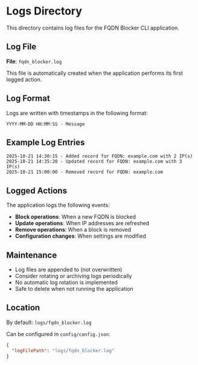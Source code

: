 # Logs Directory

This directory contains log files for the FQDN Blocker CLI application.

## Log File

**File**: `fqdn_blocker.log`

This file is automatically created when the application performs its first logged action.

## Log Format

Logs are written with timestamps in the following format:

```
YYYY-MM-DD HH:MM:SS - Message
```

## Example Log Entries

```
2025-10-21 14:30:15 - Added record for FQDN: example.com with 2 IP(s)
2025-10-21 14:35:20 - Updated record for FQDN: example.com with 3 IP(s)
2025-10-21 15:00:00 - Removed record for FQDN: example.com
```

## Logged Actions

The application logs the following events:

- **Block operations**: When a new FQDN is blocked
- **Update operations**: When IP addresses are refreshed
- **Remove operations**: When a block is removed
- **Configuration changes**: When settings are modified

## Maintenance

- Log files are appended to (not overwritten)
- Consider rotating or archiving logs periodically
- No automatic log rotation is implemented
- Safe to delete when not running the application

## Location

By default: `logs/fqdn_blocker.log`

Can be configured in `config/config.json`:
```json
{
  "logFilePath": "logs/fqdn_blocker.log"
}
```
